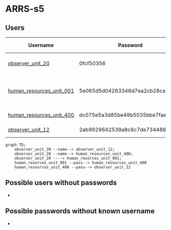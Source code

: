 # ARRS-s5

## Users
| Username | Password | Name | Unlock time | Status |
|----------|----------|------|-------------|--------|
| [observer_unit_20](./Users/observer_unit_20.md) | 0fcf50356 | - | Start of the event | Solved |
| [human_resources_unit_001](./Users/human_resources_unit_001.md) | 5e065d5d04263346d7ea2cb28ca225a8 | - | some time before 18:20 GMT+1 | Solved |
| [human_resources_unit_400](./Users/human_resources_unit_400.md) | dc075e5a3d85be49b5035bbe7faebe89 | - | 18:30 GMT+1 | Solved |
| [observer_unit_12](./Users/observer_unit_12.md) | 2ab9929642539a8c6c7de73448861fb8 | - | 19:30 GMT+1 | In Progress |

```mermaid
graph TD;
    observer_unit_20 --name--> observer_unit_12;
    observer_unit_20 --name--> human_resources_unit_400;
    observer_unit_20 ----> human_resorces_unit_001;
    human_resorces_unit_001 --pass--> human_resources_unit_400
    human_resources_unit_400 --pass--> observer_unit_12
```

## Possible users without passwords
-
  
## Possible passwords without known username
-
